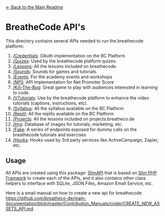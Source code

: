 [<- Back to the Main Readme](../docs/README.md)

# BreatheCode API's

This directory contains several APIs needed to run the breathecode platform:

1. [/Credentials](./credentials/README.md): OAuth implementation on the BC Platform
2. [/Quizes](./quiz/README.md): Used by the breathecode platform quizes.
2. [/Lessons](./lesson/README.md): All the lessons included on breathecode.
3. [/Sounds](./sound/README.md): Sounds for games and tutorials.
2. [/Events](./event/README.md): For the academy events and workshops
4. [/NPS](./nps/README.md): API implementation for Net Promoter Score
5. [/Kill-The-Bug](./kill-the-bug/README.md): Great game to play with audiences interested in learning to code.
6. [/VTutorials](./vtutorial/README.md): Use by the breathecode platform to enhance the video tutorials (captions, instructions, etc).
7. [/Syllabus](./syllabus/README.md): All the syllabus available on the BC Platform
8. [/Replit](./replit/README.md): All the replits available on the BC Platform
9. [/Projects](./project/README.md): All the lessons included on projects.breatheco.de
10. [/Img](./img/README.md): Database of images for tutorials, marketing, etc.
11. [/Fake](./fake/README.md): A series of endpoints exposed for dummy calls on the breathecode tutorials and exercises
12. [/Hooks](./hoos/README.md): Hooks used by 3rd party services like ActiveCampaign, Zapier, etc.

## Usage

All APIs are created using this package: [SlimAPI](https://github.com/alesanchezr/slim-api-wrapper) that is based on [Slim PHP Framwork](https://www.slimframework.com/) to create each of the APIs, and it also 
contains other class helpers to interface with SQLite, JSON Files, Amazon Email Service, etc.

Here is a small manual on how to create a new api for breathecode
https://github.com/breatheco-de/main-documentation/blob/master/Contribution_Manuals/coder/CREATE_NEW_ASSETS_API.md
